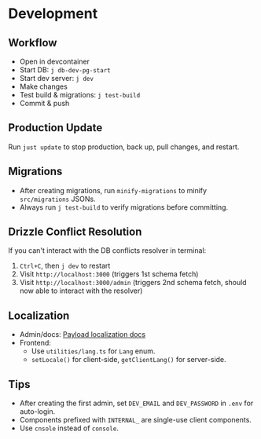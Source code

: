 # Development

## Workflow
- Open in devcontainer
- Start DB: `j db-dev-pg-start`
- Start dev server: `j dev`
- Make changes
- Test build & migrations: `j test-build`
- Commit & push

## Production Update
Run `just update` to stop production, back up, pull changes, and restart.

## Migrations
- After creating migrations, run `minify-migrations` to minify `src/migrations` JSONs.
- Always run `j test-build` to verify migrations before committing.

## Drizzle Conflict Resolution
If you can't interact with the DB conflicts resolver in terminal:
1. `Ctrl+C`, then `j dev` to restart
2. Visit `http://localhost:3000` (triggers 1st schema fetch)
3. Visit `http://localhost:3000/admin` (triggers 2nd schema fetch, should now able to interact with the resolver)

## Localization
- Admin/docs: [Payload localization docs](https://payloadcms.com/docs/configuration/localization)
- Frontend:
  - Use `utilities/lang.ts` for `Lang` enum.
  - `setLocale()` for client-side, `getClientLang()` for server-side.

## Tips
- After creating the first admin, set `DEV_EMAIL` and `DEV_PASSWORD` in `.env` for auto-login.
- Components prefixed with `INTERNAL_` are single-use client components.
- Use `cnsole` instead of `console`.
